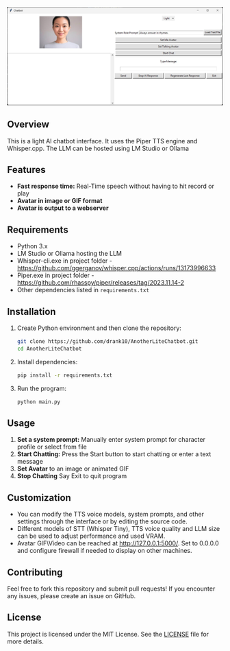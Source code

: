 <img src="AnotherLiteChatbot.jpg">

## Overview
This is a light AI chatbot interface. It uses the Piper TTS engine and Whisper.cpp. The LLM can be hosted using LM Studio or Ollama

## Features
- **Fast response time:** Real-Time speech without having to hit record or play
- **Avatar in image or GIF format**
- **Avatar is output to a webserver** 


## Requirements
- Python 3.x
- LM Studio or Ollama hosting the LLM
- Whisper-cli.exe in project folder - https://github.com/ggerganov/whisper.cpp/actions/runs/13173996633
- Piper.exe in project folder - https://github.com/rhasspy/piper/releases/tag/2023.11.14-2
- Other dependencies listed in `requirements.txt`

## Installation

1. Create Python environment and then clone the repository:
   ```bash
   git clone https://github.com/drank10/AnotherLiteChatbot.git
   cd AnotherLiteChatbot
   ```

2. Install dependencies:
   ```bash
   pip install -r requirements.txt
   ```

3. Run the program:
   ```bash
   python main.py
   ```

## Usage

1. **Set a system prompt:** Manually enter system prompt for character profile or select from file 
2. **Start Chatting:** Press the Start button to start chatting or enter a text message
3. **Set Avatar** to an image or animated GIF
4. **Stop Chatting** Say Exit to quit program
   
## Customization
- You can modify the TTS voice models, system prompts, and other settings through the interface or by editing the source code.
- Different models of STT (Whisper Tiny), TTS voice quality and LLM size can be used to adjust performance and used VRAM.
- Avatar GIF\Video can be reached at http://127.0.0.1:5000/. Set to 0.0.0.0 and configure firewall if needed to display on other machines. 

## Contributing
Feel free to fork this repository and submit pull requests! If you encounter any issues, please create an issue on GitHub.

## License

This project is licensed under the MIT License. See the [LICENSE](LICENSE) file for more details.
```

